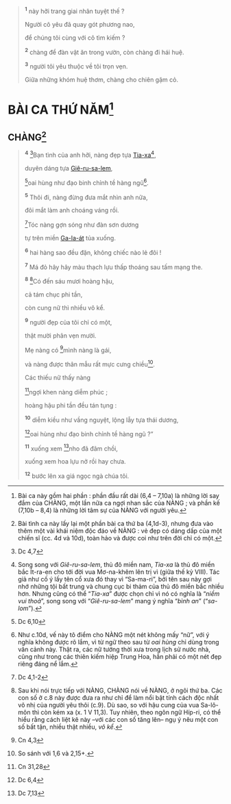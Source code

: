 > <sup><b>1</b></sup> này hỡi trang giai nhân tuyệt thế ?
>
> Người cô yêu đã quay gót phương nao,
>
> để chúng tôi cùng với cô tìm kiếm ?
>
> <sup><b>2</b></sup> chàng để đàn vật ăn trong vườn, còn chàng đi hái huệ.
>
> <sup><b>3</b></sup> người tôi yêu thuộc về tôi trọn vẹn.
>
> Giữa những khóm huệ thơm, chàng cho chiên gặm cỏ.

# BÀI CA THỨ NĂM[^4-1df713dc-dede-49dc-b499-c1d76da17e9d]

## CHÀNG[^5-1df713dc-dede-49dc-b499-c1d76da17e9d]

> <sup><b>4</b></sup> [^2@-1df713dc-dede-49dc-b499-c1d76da17e9d]Bạn tình của anh hỡi, nàng đẹp tựa [Tia-xa]()[^6-1df713dc-dede-49dc-b499-c1d76da17e9d],
>
> duyên dáng tựa [Giê-ru-sa-lem](),
>
> [^3@-1df713dc-dede-49dc-b499-c1d76da17e9d]oai hùng như đạo binh chỉnh tề hàng ngũ[^7-1df713dc-dede-49dc-b499-c1d76da17e9d].
>
> <sup><b>5</b></sup> Thôi đi, nàng đừng đưa mắt nhìn anh nữa,
>
> đôi mắt làm anh choáng váng rồi.
>
> [^4@-1df713dc-dede-49dc-b499-c1d76da17e9d]Tóc nàng gợn sóng như đàn sơn dương
>
> tự trên miền [Ga-la-át]() tủa xuống.
>
> <sup><b>6</b></sup> hai hàng sao đều đặn, không chiếc nào lẻ đôi !
>
> <sup><b>7</b></sup> Má đỏ hây hây màu thạch lựu thấp thoáng sau tấm mạng the.
>
> <sup><b>8</b></sup> [^9-1df713dc-dede-49dc-b499-c1d76da17e9d]Có đến sáu mươi hoàng hậu,
>
> cả tám chục phi tần,
>
> còn cung nữ thì nhiều vô kể.
>
> <sup><b>9</b></sup> người đẹp của tôi chỉ có một,
>
> thật mười phân vẹn mười.
>
> Mẹ nàng có [^5@-1df713dc-dede-49dc-b499-c1d76da17e9d]mình nàng là gái,
>
> và nàng được thân mẫu rất mực cưng chiều[^11-1df713dc-dede-49dc-b499-c1d76da17e9d].
>
> Các thiếu nữ thấy nàng
>
> [^6@-1df713dc-dede-49dc-b499-c1d76da17e9d]ngợi khen nàng diễm phúc ;
>
> hoàng hậu phi tần đều tán tụng :
>
> <sup><b>10</b></sup> diễm kiều như vầng nguyệt, lộng lẫy tựa thái dương,
>
> [^8@-1df713dc-dede-49dc-b499-c1d76da17e9d]oai hùng như đạo binh chỉnh tề hàng ngũ ?”
>
> <sup><b>11</b></sup> xuống xem [^9@-1df713dc-dede-49dc-b499-c1d76da17e9d]nho đã đâm chồi,
>
> xuống xem hoa lựu nở rồi hay chưa.
>
> <sup><b>12</b></sup> bước lên xa giá ngọc ngà chúa tôi.

[^4-1df713dc-dede-49dc-b499-c1d76da17e9d]: Bài ca này gồm hai phần : phần đầu rất dài (6,4 – 7,10a) là những lời say đắm của CHÀNG, một lần nữa ca ngợi nhan sắc của NÀNG ; và phần kế (7,10b – 8,4) là những lời tâm sự của NÀNG với người yêu.
[^5-1df713dc-dede-49dc-b499-c1d76da17e9d]: Bài tình ca này lấy lại một phần bài ca thứ ba (4,1d-3), nhưng đưa vào thêm một vài khái niệm độc đáo về NÀNG : vẻ đẹp có dáng dấp của một chiến sĩ (cc. 4d và 10d), toàn hảo và được coi như trên đời chỉ có một.
[^6-1df713dc-dede-49dc-b499-c1d76da17e9d]: Song song với *Giê-ru-sa-lem*, thủ đô miền nam, *Tia-xa* là thủ đô miền bắc Ít-ra-en cho tới đời vua Mơ-na-khêm lên trị vì (giữa thế kỷ VIII). Tác giả như cố ý lấy tên cổ xưa đó thay vì “Sa-ma-ri”, bởi tên sau này gợi nhớ những tội bất trung và chung cục bi thảm của thủ đô miền bắc nhiều hơn. Nhưng cũng có thể “*Tia-xa*” được chọn chỉ vì nó có nghĩa là “*niềm vui thoả*”, song song với “*Giê-ru-sa-lem*” mang ý nghĩa “*bình an*” (“*sa-lom*”).
[^7-1df713dc-dede-49dc-b499-c1d76da17e9d]: Như c.10d, vế này tô điểm cho NÀNG một nét không mấy “nữ”, với ý nghĩa không được rõ lắm, vì từ ngữ theo sau từ *oai hùng* chỉ dùng trong văn cảnh này. Thật ra, các nữ tướng thời xưa trong lịch sử nước nhà, cũng như trong các thiên kiếm hiệp Trung Hoa, hẳn phải có một nét đẹp riêng đáng nể lắm.
[^9-1df713dc-dede-49dc-b499-c1d76da17e9d]: Sau khi nói trực tiếp với NÀNG, CHÀNG nói về NÀNG, ở ngôi thứ ba. Các con số ở c.8 này được đưa ra như chỉ để làm nổi bật tính cách độc nhất vô nhị của người yêu thôi (c.9). Dù sao, so với hậu cung của vua Sa-lô-môn thì còn kém xa (x. 1 V 11,3). Tuy nhiên, theo ngôn ngữ Híp-ri, có thể hiểu rằng cách liệt kê này –với các con số tăng lên– ngụ ý nêu một con số bất tận, nhiều thật nhiều, *vô kể*.
[^11-1df713dc-dede-49dc-b499-c1d76da17e9d]: So sánh với 1,6 và 2,15+.
[^2@-1df713dc-dede-49dc-b499-c1d76da17e9d]: Dc 4,7
[^3@-1df713dc-dede-49dc-b499-c1d76da17e9d]: Dc 6,10
[^4@-1df713dc-dede-49dc-b499-c1d76da17e9d]: Dc 4,1-2
[^5@-1df713dc-dede-49dc-b499-c1d76da17e9d]: Cn 4,3
[^6@-1df713dc-dede-49dc-b499-c1d76da17e9d]: Cn 31,28
[^8@-1df713dc-dede-49dc-b499-c1d76da17e9d]: Dc 6,4
[^9@-1df713dc-dede-49dc-b499-c1d76da17e9d]: Dc 7,13